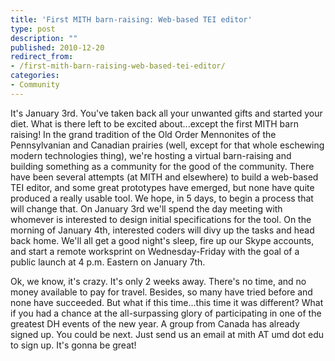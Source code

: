 ```yaml
---
title: 'First MITH barn-raising: Web-based TEI editor'
type: post
description: ""
published: 2010-12-20
redirect_from: 
- /first-mith-barn-raising-web-based-tei-editor/
categories:
- Community
---
```

It's January 3rd. You've taken back all your unwanted gifts and started your diet. What is there left to be excited about...except the first MITH barn raising! In the grand tradition of the Old Order Mennonites of the Pennsylvanian and Canadian prairies (well, except for that whole eschewing modern technologies thing), we're hosting a virtual barn-raising and building something as a community for the good of the community. There have been several attempts (at MITH and elsewhere) to build a web-based TEI editor, and some great prototypes have emerged, but none have quite produced a really usable tool. We hope, in 5 days, to begin a process that will change that. On January 3rd we'll spend the day meeting with whomever is interested to design initial specifications for the tool. On the morning of January 4th, interested coders will divy up the tasks and head back home. We'll all get a good night's sleep, fire up our Skype accounts, and start a remote worksprint on Wednesday-Friday with the goal of a public launch at 4 p.m. Eastern on January 7th.

Ok, we know, it's crazy. It's only 2 weeks away. There's no time, and no money available to pay for travel. Besides, so many have tried before and none have succeeded. But what if this time...this time it was different? What if you had a chance at the all-surpassing glory of participating in one of the greatest DH events of the new year. A group from Canada has already signed up. You could be next. Just send us an email at mith AT umd dot edu to sign up. It's gonna be great!
